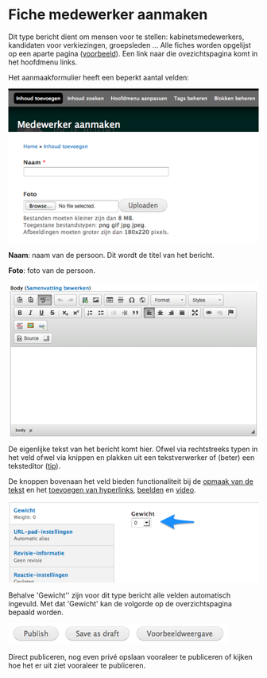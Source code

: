 # Fiche medewerker aanmaken 

Dit type bericht dient om mensen voor te stellen: kabinetsmedewerkers, kandidaten voor verkiezingen, groepsleden ... Alle fiches worden opgelijst op een aparte pagina ([voorbeeld](http://tineheyse.be/kabinet)). Een link naar die ovezichtspagina komt in het hoofdmenu links. 

Het aanmaakformulier heeft een beperkt aantal velden:

![](../beelden/medewerker_aanmaken.png)

**Naam**: naam van de persoon. Dit wordt de titel van het bericht.

**Foto**:  foto van de persoon.

![](../beelden/bericht_aanmaken_2.png)

De eigenlijke tekst van het bericht komt hier. Ofwel via rechtstreeks typen in het veld ofwel via knippen en plakken uit een tekstverwerker of (beter) een teksteditor ([tip](http://groenweb.be/helpdesk/knippen_en_plakken_vanuit_msword_geen_goed_idee)). 

De knoppen bovenaan het veld bieden functionaliteit bij de [opmaak van de tekst](./wysiwyg_editor.md) en het [toevoegen van hyperlinks](../faq_tips/links_toevoegen.md), [beelden](../faq_tips/beelden_toevoegen.md) en [video](../faq_tips/video_toevoegen.md).

![](../beelden/medewerker_aanmaken_1.png)

Behalve 'Gewicht'' zijn voor dit type bericht alle velden automatisch ingevuld. Met dat 'Gewicht' kan de volgorde op de overzichtspagina bepaald worden.

![](../beelden/bericht_aanmaken_7.png)

Direct publiceren, nog even privé opslaan vooraleer te publiceren of kijken hoe het er uit ziet vooraleer te publiceren.


